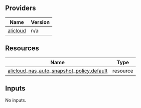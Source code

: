 <!-- BEGIN_TF_DOCS -->
## Providers

| Name | Version |
|------|---------|
| <a name="provider_alicloud"></a> [alicloud](#provider\_alicloud) | n/a |

## Resources

| Name | Type |
|------|------|
| [alicloud_nas_auto_snapshot_policy.default](https://registry.terraform.io/providers/hashicorp/alicloud/latest/docs/resources/nas_auto_snapshot_policy) | resource |

## Inputs

No inputs.
<!-- END_TF_DOCS -->    